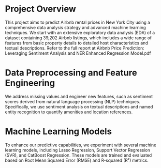 # Project Overview

This project aims to predict Airbnb rental prices in New York City using a comprehensive data analysis strategy and advanced machine learning techniques. We start with an extensive exploratory data analysis (EDA) of a dataset containing 39,202 Airbnb listings, which includes a wide range of features from basic property details to detailed host characteristics and textual descriptions. Refer to the full report at Airbnb Price Prediction: Leveraging Sentiment Analysis and NER Enhanced Regression Model.pdf

# Data Preprocessing and Feature Engineering

We address missing values and engineer new features, such as sentiment scores derived from natural language processing (NLP) techniques. Specifically, we use sentiment analysis on textual descriptions and named entity recognition to quantify amenities and location references. 

# Machine Learning Models
To enhance our predictive capabilities, we experiment with several machine learning models, including Lasso Regression, Support Vector Regression (SVR), and CatBoost Regression. These models are trained and evaluated based on Root Mean Squared Error (RMSE) and R-squared (R²) metrics.


